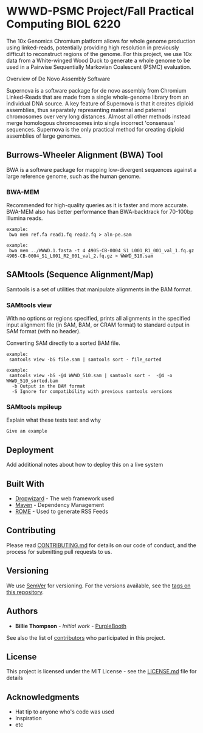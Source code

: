 # WWWD-PSMC Project/Fall Practical Computing BIOL 6220
The 10x Genomics Chromium platform allows for whole genome production using linked-reads, potentially providing high resolution in previously difficult to reconstruct regions of the genome. For this project, we use 10x data from a White-winged Wood Duck to generate a whole genome to be used in a Pairwise Sequentially Markovian Coalescent (PSMC) evaluation.
 
Overview of De Novo Assembly Software

Supernova is a software package for de novo assembly from Chromium Linked-Reads that are made from a single whole-genome library from an individual DNA source. A key feature of Supernova is that it creates diploid assemblies, thus separately representing maternal and paternal chromosomes over very long distances. Almost all other methods instead merge homologous chromosomes into single incorrect 'consensus' sequences. Supernova is the only practical method for creating diploid assemblies of large genomes.

## Burrows-Wheeler Alignment (BWA) Tool

BWA is a software package for mapping low-divergent sequences against a large reference genome, such as the human genome.  


### BWA-MEM

Recommended for high-quality queries as it is faster and more accurate. BWA-MEM also has better performance than BWA-backtrack for 70-100bp Illumina reads.

```
example: 
 bwa mem ref.fa read1.fq read2.fq > aln-pe.sam
 
example: 
 bwa mem ../WWWD.1.fasta -t 4 4905-CB-0004_S1_L001_R1_001_val_1.fq.gz 4905-CB-0004_S1_L001_R2_001_val_2.fq.gz > WWWD_510.sam

```

## SAMtools (Sequence Alignment/Map)

Samtools is a set of utilities that manipulate alignments in the BAM format.

### SAMtools view

With no options or regions specified, prints all alignments in the specified input alignment file (in SAM, BAM, or CRAM format) to standard output in SAM format (with no header).

Converting SAM directly to a sorted BAM file.

```
example:
 samtools view -bS file.sam | samtools sort - file_sorted
 
example:
 samtools view -bS -@4 WWWD_510.sam | samtools sort -  -@4 -o WWWD_510_sorted.bam
  -b Output in the BAM format
  -S Ignore for compatibility with previous samtools versions
```

### SAMtools mpileup

Explain what these tests test and why

```
Give an example
```

## Deployment

Add additional notes about how to deploy this on a live system

## Built With

* [Dropwizard](http://www.dropwizard.io/1.0.2/docs/) - The web framework used
* [Maven](https://maven.apache.org/) - Dependency Management
* [ROME](https://rometools.github.io/rome/) - Used to generate RSS Feeds

## Contributing

Please read [CONTRIBUTING.md](https://gist.github.com/PurpleBooth/b24679402957c63ec426) for details on our code of conduct, and the process for submitting pull requests to us.

## Versioning

We use [SemVer](http://semver.org/) for versioning. For the versions available, see the [tags on this repository](https://github.com/your/project/tags). 

## Authors

* **Billie Thompson** - *Initial work* - [PurpleBooth](https://github.com/PurpleBooth)

See also the list of [contributors](https://github.com/your/project/contributors) who participated in this project.

## License

This project is licensed under the MIT License - see the [LICENSE.md](LICENSE.md) file for details

## Acknowledgments

* Hat tip to anyone who's code was used
* Inspiration
* etc

